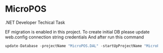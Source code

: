 # MicroPOS
.NET Developer Techical Task

EF migration is enabled in this project. To create initial DB please update web.config connection string credentials 
And after run this command


```C#
update-Database -projectName "MicroPOS.DAL" -startUpProjectName "MicroPOS.API" -verbose
```


